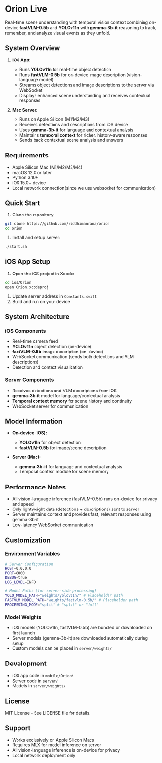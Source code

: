 # Orion Live

Real-time scene understanding with temporal vision context combining on-device **fastVLM-0.5b** and **YOLOv11n** with **gemma-3b-it** reasoning to track, remember, and analyze visual events as they unfold.

## System Overview

1. **iOS App**:
   - Runs **YOLOv11n** for real-time object detection
   - Runs **fastVLM-0.5b** for on-device image description (vision-language model)
   - Streams object detections and image descriptions to the server via WebSocket
   - Displays enhanced scene understanding and receives contextual responses

2. **Mac Server**:
   - Runs on Apple Silicon (M1/M2/M3)
   - Receives detections and descriptions from iOS device
   - Uses **gemma-3b-it** for language and contextual analysis
   - Maintains **temporal context** for richer, history-aware responses
   - Sends back contextual scene analysis and answers

## Requirements

- Apple Silicon Mac (M1/M2/M3/M4)
- macOS 12.0 or later
- Python 3.10+
- iOS 15.0+ device
- Local network connection(since we use websocket for communication)

## Quick Start

1. Clone the repository:

```bash
git clone https://github.com/riddhimanrana/orion
cd orion
```



1. Install and setup server:

```bash
./start.sh
```

## iOS App Setup

1. Open the iOS project in Xcode:

```bash
cd ios/Orion
open Orion.xcodeproj
```

1. Update server address in `Constants.swift`
1. Build and run on your device

## System Architecture

### iOS Components

- Real-time camera feed
- **YOLOv11n** object detection (on-device)
- **fastVLM-0.5b** image description (on-device)
- WebSocket communication (sends both detections and VLM descriptions)
- Detection and context visualization

### Server Components

- Receives detections and VLM descriptions from iOS
- **gemma-3b-it** model for language/contextual analysis
- **Temporal context memory** for scene history and continuity
- WebSocket server for communication

## Model Information

- **On-device (iOS):**
  - **YOLOv11n** for object detection
  - **fastVLM-0.5b** for image/scene description

- **Server (Mac):**
  - **gemma-3b-it** for language and contextual analysis
  - Temporal context module for scene memory

## Performance Notes

- All vision-language inference (fastVLM-0.5b) runs on-device for privacy and speed
- Only lightweight data (detections + descriptions) sent to server
- Server maintains context and provides fast, relevant responses using gemma-3b-it
- Low-latency WebSocket communication

## Customization

### Environment Variables

```bash
# Server Configuration
HOST=0.0.0.0
PORT=8000
DEBUG=true
LOG_LEVEL=INFO

# Model Paths (for server-side processing)
YOLO_MODEL_PATH="weights/yolov11n/" # Placeholder path
FASTVLM_MODEL_PATH="weights/fastvlm-0.5b/" # Placeholder path
PROCESSING_MODE="split" # "split" or "full"
```

### Model Weights

- iOS models (YOLOv11n, fastVLM-0.5b) are bundled or downloaded on first launch
- Server models (gemma-3b-it) are downloaded automatically during setup
- Custom models can be placed in `server/weights/`

## Development

- iOS app code in `mobile/Orion/`
- Server code in `server/`
- Models in `server/weights/`

## License

MIT License - See LICENSE file for details.

## Support

- Works exclusively on Apple Silicon Macs
- Requires MLX for model inference on server
- All vision-language inference is on-device for privacy
- Local network deployment only
